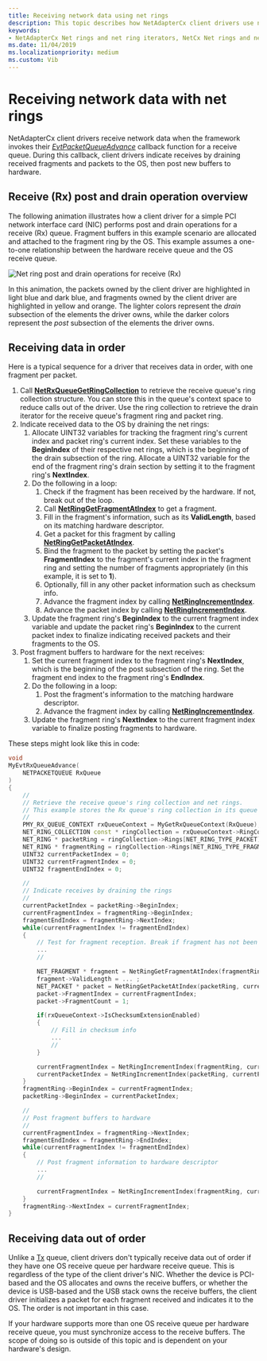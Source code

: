 ```yaml
---
title: Receiving network data using net rings
description: This topic describes how NetAdapterCx client drivers use net rings and net ring iterators to receive network data.
keywords:
- NetAdapterCx Net rings and net ring iterators, NetCx Net rings and net ring iterators, NetAdapterCx PCI devices net ring, NetAdapterCx asynchronous I/O
ms.date: 11/04/2019
ms.localizationpriority: medium
ms.custom: Vib
---
```


# Receiving network data with net rings

NetAdapterCx client drivers receive network data when the framework invokes their [*EvtPacketQueueAdvance*](/windows-hardware/drivers/ddi/netpacketqueue/nc-netpacketqueue-evt_packet_queue_advance) callback function for a receive queue. During this callback, client drivers indicate receives by draining received fragments and packets to the OS, then post new buffers to hardware.

## Receive (Rx) post and drain operation overview

The following animation illustrates how a client driver for a simple PCI network interface card (NIC) performs post and drain operations for a receive (Rx) queue. Fragment buffers in this example scenario are allocated and attached to the fragment ring by the OS. This example assumes a one-to-one relationship between the hardware receive queue and the OS receive queue.

![Net ring post and drain operations for receive (Rx)](images/net_ring_post_and_drain_operations_rx.gif "Net ring post and drain operations for receive (Rx)")

In this animation, the packets owned by the client driver are highlighted in light blue and dark blue, and fragments owned by the client driver are highlighted in yellow and orange. The lighter colors represent the *drain* subsection of the elements the driver owns, while the darker colors represent the *post* subsection of the elements the driver owns.

## Receiving data in order

Here is a typical sequence for a driver that receives data in order, with one fragment per packet.

1. Call [**NetRxQueueGetRingCollection**](/windows-hardware/drivers/ddi/netrxqueue/nf-netrxqueue-netrxqueuegetringcollection) to retrieve the receive queue's ring collection structure. You can store this in the queue's context space to reduce calls out of the driver. Use the ring collection to retrieve the drain iterator for the receive queue's fragment ring and packet ring.
2. Indicate received data to the OS by draining the net rings:
    1. Allocate UINT32 variables for tracking the fragment ring's current index and packet ring's current index. Set these variables to the **BeginIndex** of their respective net rings, which is the beginning of the drain subsection of the ring. Allocate a UINT32 variable for the end of the fragment ring's drain section by setting it to the fragment ring's **NextIndex**.
    2. Do the following in a loop:
        1. Check if the fragment has been received by the hardware. If not, break out of the loop.
        2. Call [**NetRingGetFragmentAtIndex**](/windows-hardware/drivers/ddi/ring/nf-ring-netringgetpacketatindex) to get a fragment.
        3. Fill in the fragment's information, such as its **ValidLength**, based on its matching hardware descriptor.
        4. Get a packet for this fragment by calling [**NetRingGetPacketAtIndex**](/windows-hardware/drivers/ddi/ring/nf-ring-netringgetpacketatindex).
        5. Bind the fragment to the packet by setting the packet's **FragmentIndex** to the fragment's current index in the fragment ring and setting the number of fragments appropriately (in this example, it is set to **1**). 
        6. Optionally, fill in any other packet information such as checksum info.
        7. Advance the fragment index by calling  [**NetRingIncrementIndex**](/windows-hardware/drivers/ddi/ring/nf-ring-netringincrementindex).
        7. Advance the packet index by calling  [**NetRingIncrementIndex**](/windows-hardware/drivers/ddi/ring/nf-ring-netringincrementindex).
    3. Update the fragment ring's **BeginIndex** to the current fragment index variable and update the packet ring's **BeginIndex** to the current packet index to finalize indicating received packets and their fragments to the OS.
3. Post fragment buffers to hardware for the next receives:    
    1. Set the current fragment index to the fragment ring's **NextIndex**, which is the beginning of the post subsection of the ring. Set the fragment end index to the fragment ring's **EndIndex**.
    2. Do the following in a loop:
        1. Post the fragment's information to the matching hardware descriptor.
        2. Advance the fragment index by calling  [**NetRingIncrementIndex**](/windows-hardware/drivers/ddi/ring/nf-ring-netringincrementindex).
    3. Update the fragment ring's **NextIndex** to the current fragment index variable to finalize posting fragments to hardware.

These steps might look like this in code:

```cpp
void
MyEvtRxQueueAdvance(
    NETPACKETQUEUE RxQueue
)
{
    //
    // Retrieve the receive queue's ring collection and net rings. 
    // This example stores the Rx queue's ring collection in its queue context space.
    //
    PMY_RX_QUEUE_CONTEXT rxQueueContext = MyGetRxQueueContext(RxQueue);
    NET_RING_COLLECTION const * ringCollection = rxQueueContext->RingCollection;
    NET_RING * packetRing = ringCollection->Rings[NET_RING_TYPE_PACKET];
    NET_RING * fragmentRing = ringCollection->Rings[NET_RING_TYPE_FRAGMENT];
    UINT32 currentPacketIndex = 0;
    UINT32 currentFragmentIndex = 0;
    UINT32 fragmentEndIndex = 0;

    //
    // Indicate receives by draining the rings
    //
    currentPacketIndex = packetRing->BeginIndex;
    currentFragmentIndex = fragmentRing->BeginIndex;
    fragmentEndIndex = fragmentRing->NextIndex;
    while(currentFragmentIndex != fragmentEndIndex)
    {
        // Test for fragment reception. Break if fragment has not been received.
        ...
        //

        NET_FRAGMENT * fragment = NetRingGetFragmentAtIndex(fragmentRing, currentFragmentIndex);
        fragment->ValidLength = ... ;
        NET_PACKET * packet = NetRingGetPacketAtIndex(packetRing, currentPacketIndex);
        packet->FragmentIndex = currentFragmentIndex;
        packet->FragmentCount = 1;

        if(rxQueueContext->IsChecksumExtensionEnabled)
        {
            // Fill in checksum info
            ...
            //
        }        

        currentFragmentIndex = NetRingIncrementIndex(fragmentRing, currentFragmentIndex);
        currentPacketIndex = NetRingIncrementIndex(packetRing, currentPacketIndex);
    }
    fragmentRing->BeginIndex = currentFragmentIndex;
    packetRing->BeginIndex = currentPacketIndex;

    //
    // Post fragment buffers to hardware
    //
    currentFragmentIndex = fragmentRing->NextIndex;
    fragmentEndIndex = fragmentRing->EndIndex;
    while(currentFragmentIndex != fragmentEndIndex)
    {
        // Post fragment information to hardware descriptor
        ...
        //

        currentFragmentIndex = NetRingIncrementIndex(fragmentRing, currentFragmentIndex);
    }
    fragmentRing->NextIndex = currentFragmentIndex;
}
```

## Receiving data out of order

Unlike a [Tx](sending-network-data-with-net-rings.md) queue, client drivers don't typically receive data out of order if they have one OS receive queue per hardware receive queue. This is regardless of the type of the client driver's NIC. Whether the device is PCI-based and the OS allocates and owns the receive buffers, or whether the device is USB-based and the USB stack owns the receive buffers, the client driver initializes a packet for each fragment received and indicates it to the OS. The order is not important in this case.

If your hardware supports more than one OS receive queue per hardware receive queue, you must synchronize access to the receive buffers. The scope of doing so is outside of this topic and is dependent on your hardware's design.
